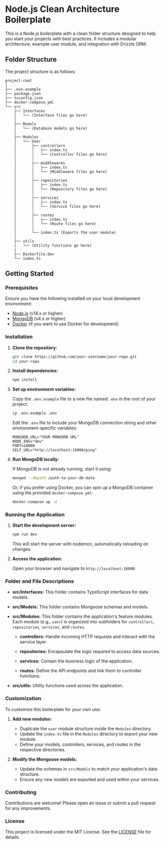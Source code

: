 # Node.js Clean Architecture Boilerplate

This is a Node.js boilerplate with a clean folder structure designed to help you start your projects with best practices. It includes a modular architecture, example user module, and integration with Drizzle ORM.

## Folder Structure

The project structure is as follows:
```
project-root
│
├── .evn.example
├── package.json
├── tsconfig.json
├── docker-compose.yml
└── src
    ├── Interfaces
    │   └── (Interface files go here)
    │
    ├── Models
    │   └── (Database models go here)
    │
    ├── Modules
    │   └── User
    │       ├── controllers
    │       │   ├── index.ts
    │       │   └── (Controller files go here)
    |       |
    |       ├── middlewares
    │       │   ├── index.ts
    │       │   └── (Middleware files go here)
    │       │
    │       ├── repositories
    │       │   ├── index.ts
    │       │   └── (Repository files go here)
    │       │
    │       ├── services
    │       │   ├── index.ts
    │       │   └── (Service files go here)
    │       │
    │       ├── routes
    │       │   ├── index.ts
    │       │   └── (Route files go here)
    │       │
    │       └── index.ts (Exports the user module)
    |
    ├── utils
    |   └── (Utility functions go here)
    |
    ├── Dockerfile.dev
    └── index.ts

```



## Getting Started

### Prerequisites

Ensure you have the following installed on your local development environment:

- [Node.js](https://nodejs.org/) (v14.x or higher)
- [MongoDB](https://www.mongodb.com/) (v4.x or higher)
- [Docker](https://www.docker.com/) (if you want to use Docker for development)

### Installation

1. **Clone the repository:**

    ```bash
    git clone https://github.com/your-username/your-repo.git
    cd your-repo
    ```

2. **Install dependencies:**

    ```bash
    npm install
    ```

3. **Set up environment variables:**

    Copy the `.env.example` file to a new file named `.env` in the root of your project:

    ```bash
    cp .env.example .env
    ```

    Edit the `.env` file to include your MongoDB connection string and other environment-specific variables:

    ```env
    MONGODB_URL="YOUR MONGODB URL"
    NODE_ENV="dev"
    PORT=10000
    SELF_URL="http://localhost:10000/ping"
    ```

4. **Run MongoDB locally:**

    If MongoDB is not already running, start it using:

    ```bash
    mongod --dbpath /path-to-your-db-data
    ```

    Or, if you prefer using Docker, you can spin up a MongoDB container using the provided `docker-compose.yml`:

    ```bash
    docker-compose up -d
    ```

### Running the Application

1. **Start the development server:**

    ```bash
    npm run dev
    ```

    This will start the server with nodemon, automatically reloading on changes.

2. **Access the application:**

    Open your browser and navigate to `http://localhost:10000`.

### Folder and File Descriptions

- **src/Interfaces:** This folder contains TypeScript interfaces for data models.
  
- **src/Models:** This folder contains Mongoose schemas and models.

- **src/Modules:** This folder contains the application's feature modules. Each module (e.g., `user`) is organized into subfolders for `controllers`, `repositories`, `services`, and `routes`.
  
    - **controllers:** Handle incoming HTTP requests and interact with the service layer.
  
    - **repositories:** Encapsulate the logic required to access data sources.
  
    - **services:** Contain the business logic of the application.
  
    - **routes:** Define the API endpoints and link them to controller functions.
  
- **src/utils:** Utility functions used across the application.

### Customization

To customize this boilerplate for your own use:

1. **Add new modules:**

   - Duplicate the `user` module structure inside the `Modules` directory.
   - Update the `index.ts` file in the `Modules` directory to export your new module.
   - Define your models, controllers, services, and routes in the respective directories.

2. **Modify the Mongoose models:**

   - Update the schemas in `src/Models` to match your application's data structure.
   - Ensure any new models are exported and used within your services.

### Contributing

Contributions are welcome! Please open an issue or submit a pull request for any improvements.

### License

This project is licensed under the MIT License. See the [LICENSE](LICENSE) file for details.
